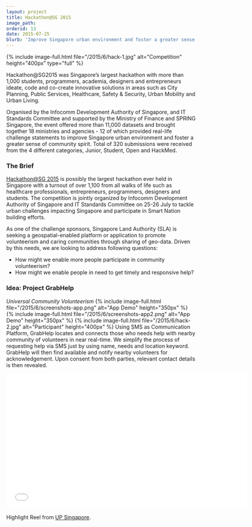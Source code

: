```yaml
---
layout: project
title: Hackathon@SG 2015
image_path: 
orderid: 13
date: 2015-07-25
blurb: 'Improve Singapore urban environment and foster a greater sense of community spirit'
---
```

{% include image-full.html file="/2015/6/hack-1.jpg" alt="Competition" height="400px" type="full" %}
<p class='sublead'>Hackathon@SG2015 was Singapore’s largest hackathon with more than 1,000 students, programmers, academia, designers and entrepreneurs ideate, code and co-create innovative solutions in areas such as City Planning, Public Services, Healthcare, Safety &amp; Security, Urban Mobility and Urban Living. </p>

Organised by the Infocomm Development Authority of Singapore, and IT Standards Committee and supported by the Ministry of Finance and SPRING Singapore, the event offered more than 11,000 datasets and brought together 18 ministries and agencies - 12 of which provided real-life challenge statements to improve Singapore urban environment and foster a greater sense of community spirit. Total of 320 submissions were received from the 4 different categories, Junior, Student, Open and HackMed.
<!--more-->
### The Brief
[Hackathon@SG ‪2015](https://ideas.ecitizen.gov.sg/a/pages/hackathon-at-sg-2015) is possibly the largest hackathon ever held in Singapore with a turnout of over 1,100 from all walks of life such as healthcare professionals, entrepreneurs, programmers, designers and students. The competition is jointly organized by Infocomm Development Authority of Singapore and IT Standards Committee on 25-26 July‬ to tackle urban challenges impacting Singapore and participate in Smart Nation building efforts. 

As one of the challenge sponsors, Singapore Land Authority (SLA) is seeking a geospatial-enabled platform or application to promote volunteerism and caring communities through sharing of geo-data. Driven by this needs, we are looking to address following questions:

- How might we enable more people participate in community volunteerism?
- How might we enable people in need to get timely and responsive help?

### Idea: Project GrabHelp
*Universal Community Volunteerism*
{% include image-full.html file="/2015/6/screenshots-app.png" alt="App Demo" height="350px" %}
{% include image-full.html file="/2015/6/screenshots-app2.png" alt="App Demo" height="350px" %}
{% include image-full.html file="/2015/6/hack-2.jpg" alt="Participant" height="400px"  %}
Using SMS as Communication Platform, GrabHelp locates and connects those who needs help with nearby community of volunteers in near real-time. We simplify the process of requesting help via SMS just by using name, needs and location keyword. GrabHelp will then find available and notify nearby volunteers for acknowledgement. Upon consent from both parties, relevant contact details is then revealed. 

<iframe  src="//www.youtube.com/embed/B1irTYPcD64?rel=0&amp;showinfo=0" frameborder="0"  width="640" height="360"  webkitallowfullscreen mozallowfullscreen allowfullscreen></iframe>
<p>Highlight Reel from <a href="http://www.upsingapore.com/events/hackathonsg/">UP Singapore</a>.</p>